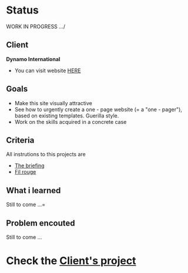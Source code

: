 
# Status

WORK IN PROGRESS .../

## Client

**Dynamo International**
- You can visit website [HERE](http://www.dynamoweb.be/dynamo_international/fr/)

## Goals

* Make this site visually attractive
* See how to urgently create a one - page website (= a "one - pager"), based on existing templates. Guerilla style.
* Work on the skills acquired in a concrete case

## Criteria

All instrutions to this projects are

* [The briefing](https://github.com/becodeorg/lovelace-2/blob/master/Projects/fil-rouge/phase-1.md)
* [Fil rouge](https://github.com/becodeorg/lovelace-2/tree/master/Projects/fil-rouge)

## What i learned

Still to come ...=

## Problem encouted

Still to come ...

# Check the [Client's project](https://marianeniwe.github.io/Filrouge-0-guerrilla/.)
